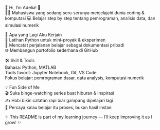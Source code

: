 🌸 Hi, I’m Adelia! 🌸  
👩‍🎓 Mahasiswa yang sedang seru-serunya menjelajahi dunia coding & komputasi
💻 Belajar step by step tentang pemrograman, analisis data, dan simulasi numerik


🚀 Apa yang Lagi Aku Kerjain  
🔧 Latihan Python untuk mini-proyek & eksperimen  
📝 Mencatat perjalanan belajar sebagai dokumentasi pribadi  
🌐 Membangun portofolio sederhana di GitHub


🛠️ Skill & Tools  
Bahasa: Python, MATLAB  
Tools favorit: Jupyter Notebook, Git, VS Code  
Fokus belajar: pemrograman dasar, data analysis, komputasi numerik


💡 Fun Side of Me  
🎬 Suka binge-watching series buat hiburan & inspirasi  
✍️ Hobi bikin catatan rapi biar gampang dipelajari lagi  
🌟 Percaya kalau belajar itu proses, bukan hasil instan

✨ This README is part of my learning journey — I’ll keep improving it as I grow! ✨